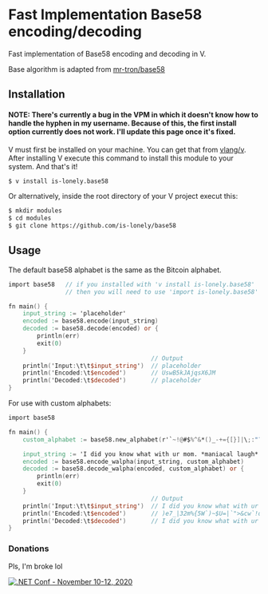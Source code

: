 # Fast Implementation Base58 encoding/decoding
Fast implementation of Base58 encoding and decoding in V.

Base algorithm is adapted from [mr-tron/base58](https://github.com/mr-tron/base58)

## Installation
#### NOTE: There's currently a bug in the VPM in which it doesn't know how to handle the hyphen in my username. Because of this, the first install option currently does not work. I'll update this page once it's fixed.
V must first be installed on your machine. You can get that from [vlang/v](https://github.com/vlang/v). After installing V execute this command to install this module to your system. And that's it!
```bash
$ v install is-lonely.base58
```
Or alternatively, inside the root directory of your V project execut this:
```bash
$ mkdir modules
$ cd modules
$ git clone https://github.com/is-lonely/base58
```
## Usage
The default base58 alphabet is the same as the Bitcoin alphabet.
```v
import base58   // if you installed with 'v install is-lonely.base58'
                // then you will need to use 'import is-lonely.base58'

fn main() {
    input_string := 'placeholder'
    encoded := base58.encode(input_string)
    decoded := base58.decode(encoded) or {
        println(err)
        exit(0)
    }
                                        // Output
	println('Input:\t\t$input_string')  // placeholder
	println('Encoded:\t$encoded')       // UswB5kJAjqsX6JM
	println('Decoded:\t$decoded')       // placeholder
}
```

For use with custom alphabets:
```v
import base58

fn main() {
    custom_alphabet := base58.new_alphabet(r'`~!@#$%^&*()_-+={[}]|\;:"?/>.<,Uwu1029384756qmWnebrvtycxhP')

    input_string := 'I did you know what with ur mom. *maniacal laugh*'
    encoded := base58.encode_walpha(input_string, custom_alphabet)
    decoded := base58.decode_walpha(encoded, custom_alphabet) or {
        println(err)
        exit(0)
    }
                                        // Output
	println('Input:\t\t$input_string')  // I did you know what with ur mom. *maniacal laugh*
	println('Encoded:\t$encoded')       // )e7_|32m%{5W`)~$U=|`">&cw`!q^~c4{]P<7}>7r?8|`n2:67h61h3\|!e8(^m/89_
	println('Decoded:\t$decoded')       // I did you know what with ur mom. *maniacal laugh*
}
```

### Donations
Pls, I'm broke lol

[![.NET Conf - November 10-12, 2020](https://www.buymeacoffee.com/assets/img/custom_images/yellow_img.png)](https://www.buymeacoffee.com/islonely)